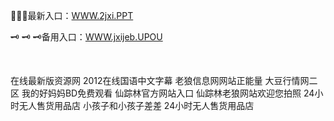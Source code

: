 <p>
	🦹🦹🦹最新入口：<a href="http://www.baidu.com/link?url=6MA2SWnO3Raqke39an_0PUxosM6ZrUGzi1BN9tNnlPW&wd">WWW.2jxi.PPT</a> 
	<p>
		🗝
🗝
🗝备用入口：<a href="http://www.baidu.com/link?url=6MA2SWnO3Raqke39an_0PUxosM6ZrUGzi1BN9tNnlPW&wd">WWW.jxijeb.UPOU</a> 
	</p>
	<p>
		<br />
	</p>
	<p>
		在线最新版资源网
2012在线国语中文字幕
老狼信息网网站正能量
大豆行情网二区
我的好妈妈BD免费观看
仙踪林官方网站入口
仙踪林老狼网站欢迎您拍照
24小时无人售货用品店
小孩子和小孩子差差
24小时无人售货用品店
	</p>
